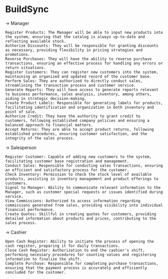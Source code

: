 # BuildSync

→ Manager

    Register Products: The Manager will be able to input new products into the system, ensuring that the catalog is always up-to-date and reflecting available stock.
    Authorize Discounts: They will be responsible for granting discounts as necessary, providing flexibility in pricing strategies and promotions.
    Reverse Purchases: They will have the ability to reverse purchase transactions, ensuring an effective process for handling any errors or return situations.
    Register Customers: They can register new customers into the system, maintaining an organized and updated record of the customer base.
    Perform Sales: They are authorized to directly conduct sales, streamlining the transaction process and customer service.
    Generate Reports: They will have access to generate reports relevant to business performance, sales analysis, inventory, among others, aiding in strategic decision-making.
    Create Product Labels: Responsible for generating labels for products, facilitating identification and organization in both inventory and point of sale.
    Authorize Credit: They have the authority to grant credit to customers, following established company policies and ensuring a balanced approach to financial matters.
    Accept Returns: They are able to accept product returns, following established procedures, ensuring customer satisfaction, and the integrity of the sales process.

→ Salesperson

    Register Customer: Capable of adding new customers to the system, facilitating customer base registration and management.
    Conduct Sales: Responsible for conducting sales transactions, ensuring an efficient and satisfactory process for the customer.
    Check Inventory: Permission to check the stock level of available products, assisting in inventory management and product offerings to customers.
    Signal to Manager: Ability to communicate relevant information to the Manager, such as customer special requests or issues identified during service.
    View Commissions: Authorized to access information regarding commissions generated from sales, providing visibility into individual financial performance.
    Create Quotes: Skillful in creating quotes for customers, providing detailed information about products and prices, contributing to the sales process.

→ Cashier

    Open Cash Register: Ability to initiate the process of opening the cash register, preparing it for daily transactions.
    Close Cash Register: Authorization to end the cashier's shift, performing necessary procedures for counting values and registering information to finalize the shift.
    Complete Purchase: Responsible for completing purchase transactions, ensuring that the payment process is accurately and efficiently concluded for the customer.
